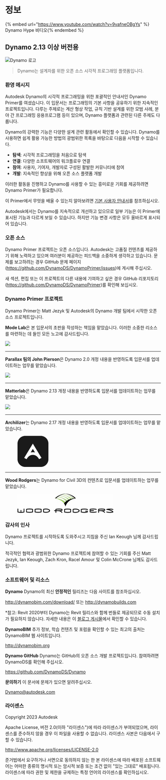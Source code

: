 # 정보

{% embed url="https://www.youtube.com/watch?v=9vafneOBgYs" %} Dynamo Hype 비디오{% endembed %}

## Dynamo 2.13 이상 버전용

![Dynamo 로고](images/dynamo\_logo\_dark-trim.jpg)

> Dynamo는 설계자를 위한 오픈 소스 시각적 프로그래밍 플랫폼입니다.

### 환영 메시지

Autodesk Dynamo의 시각적 프로그래밍을 위한 포괄적인 안내서인 Dynamo Primer를 여셨습니다. 이 입문서는 프로그래밍의 기본 사항을 공유하기 위한 지속적인 프로젝트입니다. 다루는 주제로는 계산 형상 작업, 규칙 기반 설계를 위한 모범 사례, 분야 간 프로그래밍 응용프로그램 등이 있으며, Dynamo 플랫폼과 관련된 다른 주제도 다룹니다.

Dynamo의 강력한 기능은 다양한 설계 관련 활동에서 확인할 수 있습니다. Dynamo를 사용하면 쉽게 활용 가능한 방법의 광범위한 목록을 바탕으로 다음을 시작할 수 있습니다.

* **탐색**: 시각적 프로그래밍을 처음으로 탐색
* **연결**: 다양한 소프트웨어의 워크플로우 연결
* **참여**: 사용자, 기여자, 개발자로 구성된 활발한 커뮤니티에 참여
* **개발**: 지속적인 향상을 위해 오픈 소스 플랫폼 개발

이러한 활동을 진행하고 Dynamo를 사용할 수 있는 흥미로운 기회를 제공하려면 Dynamo Primer가 필요합니다.

이 Primer에서 무엇을 배울 수 있는지 알아보려면 [기본 사용자 안내서](1\_introduction/2-primer-user-guide-dynamo-community-and-platform.md)를 참조하십시오.

Autodesk에서는 Dynamo를 지속적으로 개선하고 있으므로 일부 기능은 이 Primer에 표시된 기능과 다르게 보일 수 있습니다. 하지만 기능 변경 사항은 모두 올바르게 표시되어 있습니다.

### 오픈 소스

Dynamo Primer 프로젝트는 오픈 소스입니다. Autodesk는 고품질 컨텐츠를 제공하기 위해 노력하고 있으며 여러분이 제공하는 피드백을 소중하게 생각하고 있습니다. 문제를 보고하려는 경우 GitHub 문제 페이지(https://github.com/DynamoDS/DynamoPrimer/issues)에 게시해 주십시오.

새 섹션, 편집 또는 이 프로젝트의 다른 내용에 기여하고 싶은 경우 GitHub 리포지토리(https://github.com/DynamoDS/DynamoPrimer)를 확인해 보십시오.

### Dynamo Primer 프로젝트

Dynamo Primer는 Matt Jezyk 및 Autodesk의 Dynamo 개발 팀에서 시작한 오픈 소스 프로젝트입니다.

**Mode Lab**은 본 입문서의 초판을 작성하는 책임을 맡았습니다. 이러한 소중한 리소스를 마련하는 데 들인 모든 노고에 감사드립니다.

![](images/MODELAB\_Logo.png)

***

**Parallax 팀의 John Pierson**은 Dynamo 2.0 개정 내용을 반영하도록 입문서를 업데이트하는 업무를 맡았습니다.

![](images/PRLX\_Logo.jpg)

***

**Matterlab**은 Dynamo 2.13 개정 내용을 반영하도록 입문서를 업데이트하는 업무를 맡았습니다.

![](images/matterlab\_final-07.jpg)

***

**Archilizer**는 Dynamo 2.17 개정 내용을 반영하도록 입문서를 업데이트하는 업무를 맡았습니다.

<figure><img src=".gitbook/assets/Archilizer_2020.png" alt="" width="100"><figcaption></figcaption></figure>

***

**Wood Rodgers**는 Dynamo for Civil 3D의 컨텐츠로 입문서를 업데이트하는 업무를 맡았습니다.

<figure><img src=".gitbook/assets/WR_Logo_NoTagLine_Color (1).jpg" alt=""><figcaption></figcaption></figure>

### 감사의 인사

Dynamo 프로젝트를 시작하도록 도와주시고 지침을 주신 Ian Keough 님께 감사드립니다.

적극적인 협력과 광범위한 Dynamo 프로젝트에 참여할 수 있는 기회를 주신 Matt Jezyk, Ian Keough, Zach Kron, Racel Amour 및 Colin McCrone 님께도 감사드립니다.

### 소프트웨어 및 리소스

**Dynamo** Dynamo의 최신 **안정적인** 릴리즈는 다음 사이트를 참조하십시오.

http://dynamobim.com/download/ 또는 http://dynamobuilds.com

*참고: Revit 2020부터 Dynamo는 Revit 릴리스와 함께 번들로 제공되므로 수동 설치가 필요하지 않습니다. 자세한 내용은 이 [블로그 게시물](https://dynamobim.org/dynamo-core-2-1-release/)에서 확인할 수 있습니다.

**DynamoBIM** 추가 정보, 학습 컨텐츠 및 포럼을 확인할 수 있는 최고의 출처는 DynamoBIM 웹 사이트입니다.

http://dynamobim.org

**Dynamo GitHub** Dynamo는 GitHub의 오픈 소스 개발 프로젝트입니다. 참여하려면 DynamoDS를 확인해 주십시오.

https://github.com/DynamoDS/Dynamo

**문의하기** 이 문서에 문제가 있으면 알려주십시오.

Dynamo@autodesk.com

### 라이센스

Copyright 2023 Autodesk

Apache License, 버전 2.0(이하 "라이센스")에 따라 라이센스가 부여되었으며, 라이센스를 준수하지 않을 경우 이 파일을 사용할 수 없습니다. 라이센스 사본은 다음에서 구할 수 있습니다.

http://www.apache.org/licenses/LICENSE-2.0

준거법에서 요구하거나 서면으로 동의하지 않는 한 본 라이센스에 따라 배포된 소프트웨어는 어떠한 종류의 명시적 또는 암시적 보증 또는 조건 없이 "있는 그대로" 배포됩니다. 라이센스에 따라 권한 및 제한을 규제하는 특정 언어의 라이센스를 확인하십시오.
